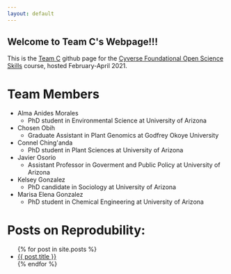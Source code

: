 ```yaml
---
layout: default
---
```


## Welcome to Team C's Webpage!!!


This is the [Team C](https://gzmarisa.github.io/TeamC) github page for the [Cyverse Foundational Open Science Skills](https://learning.cyverse.org/projects/foss/en/latest/index.html) course, hosted February-April 2021. 

# Team Members
- Alma Anides Morales
  - PhD student in Environmental Science at University of Arizona
- Chosen Obih
  - Graduate Assistant in Plant Genomics at Godfrey Okoye University
- Connel Ching'anda
  - PhD student in Plant Sciences at University of Arizona
- Javier Osorio
  - Assistant Professor in Goverment and Public Policy at University of Arizona
- Kelsey Gonzalez
  - PhD candidate in Sociology  at University of Arizona
- Marisa Elena Gonzalez
  - PhD student in Chemical Engineering at University of Arizona

# Posts on Reprodubility:
<ul>
  {% for post in site.posts %}
    <li>
      <a href="{{ site.baseurl }}{{ post.url }}">{{ post.title }}</a>
    </li>
  {% endfor %}
</ul>
